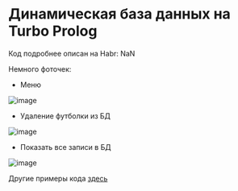 # Динамическая база данных на Turbo Prolog

Код подробнее описан на Habr: NaN

Немного фоточек:

- Меню

![image](https://user-images.githubusercontent.com/82940632/216084326-8831c99d-e261-4f45-8dbe-4f85ac112873.png)

- Удаление футболки из БД

![image](https://user-images.githubusercontent.com/82940632/216084361-d9809fab-fbe0-4241-9546-fdf25b4f5d9b.png)

- Показать все записи в БД

![image](https://user-images.githubusercontent.com/82940632/216084395-3f482e94-5606-4da3-9c58-1495ccc9182e.png)

Другие примеры кода [здесь](https://github.com/mkgs210/prolog_database)

